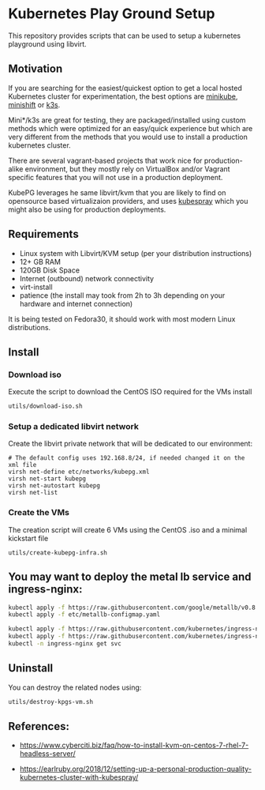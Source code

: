 # Kubernetes Play Ground Setup 

This repository provides scripts that can be used to setup a kubernetes playground using libvirt.

## Motivation

If you are searching for the easiest/quickest option to get a local hosted Kubernetes cluster for experimentation, the best options are [minikube](https://kubernetes.io/docs/tasks/tools/install-minikube/), [minishift](https://docs.okd.io/latest/minishift/getting-started/installing.html) or [k3s](https://k3s.io/). 

Mini*/k3s are great for testing, they are packaged/installed using custom methods which were optimized for an easy/quick experience but which are very different from the methods that you would use to install a production kubernetes cluster.

There are several vagrant-based projects that work nice for production-alike environment, but they mostly rely on VirtualBox and/or Vagrant specific features that you will not use in a production deployment.

KubePG leverages he same libvirt/kvm that you are likely to find on opensource based virtualizaion providers, and uses [kubespray](https://github.com/kubernetes-sigs/kubespray) which you might also be using for production deployments.


## Requirements

- Linux system with Libvirt/KVM setup (per your distribution instructions)
- 12+ GB RAM
- 120GB Disk Space
- Internet (outbound) network connectivity
- virt-install
- patience (the install may took from 2h to 3h depending on your hardware and internet connection)


It is being tested on Fedora30, it should work with most modern Linux distributions.

## Install


### Download iso
Execute the script to download the CentOS ISO required for the VMs install

```sh
utils/download-iso.sh
```

### Setup a dedicated libvirt network
Create the libvirt private network that will be dedicated to our environment:
 ```
# The default config uses 192.168.8/24, if needed changed it on the xml file
virsh net-define etc/networks/kubepg.xml
virsh net-start kubepg
virsh net-autostart kubepg
virsh net-list
```

### Create the VMs

The creation script will create 6 VMs using the CentOS .iso and a minimal kickstart file

```
utils/create-kubepg-infra.sh
```

## You may want to deploy the metal lb service and ingress-nginx:

```bash
kubectl apply -f https://raw.githubusercontent.com/google/metallb/v0.8.1/manifests/metallb.yaml
kubectl apply -f etc/metallb-configmap.yaml

kubectl apply -f https://raw.githubusercontent.com/kubernetes/ingress-nginx/master/deploy/static/mandatory.yaml
kubectl apply -f https://raw.githubusercontent.com/kubernetes/ingress-nginx/master/deploy/static/provider/cloud-generic.yaml
kubectl -n ingress-nginx get svc
```

## Uninstall

You can destroy the related nodes using:
```sh
utils/destroy-kpgs-vm.sh
```
###


## References:

- https://www.cyberciti.biz/faq/how-to-install-kvm-on-centos-7-rhel-7-headless-server/

- https://earlruby.org/2018/12/setting-up-a-personal-production-quality-kubernetes-cluster-with-kubespray/

